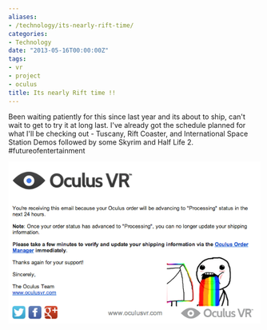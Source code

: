 ```yaml
---
aliases:
- /technology/its-nearly-rift-time/
categories:
- Technology
date: "2013-05-16T00:00:00Z"
tags:
- vr
- project
- oculus
title: Its nearly Rift time !!
---
```


Been waiting patiently for this since last year and its about to ship, can't wait to get to try it at long last. I've already got the schedule planned for what I'll be checking out - Tuscany, Rift Coaster, and International Space Station Demos followed by some Skyrim and Half Life 2. #futureofentertainment

![center-aligned-image](/assets/rift_about_to_ship.png)